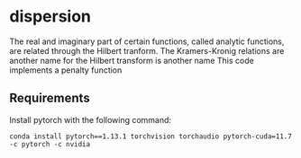 # dispersion

The real and imaginary part of certain functions, called analytic functions, are related through the Hilbert tranform. The Kramers-Kronig relations are another name for the Hilbert transform is another name 
This code implements a penalty function 

## Requirements

Install pytorch with the following command:

`conda install pytorch==1.13.1 torchvision torchaudio pytorch-cuda=11.7 -c pytorch -c nvidia`